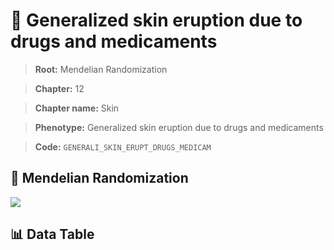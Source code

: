 # 🧪 Generalized skin eruption due to drugs and medicaments

> **Root:** Mendelian Randomization

> **Chapter:** 12  

> **Chapter name:** Skin

> **Phenotype:** Generalized skin eruption due to drugs and medicaments  

> **Code:** `GENERALI_SKIN_ERUPT_DRUGS_MEDICAM`

## 🧬 Mendelian Randomization  

<img src="/MR/Figures/Forward/GENERALI_SKIN_ERUPT_DRUGS_MEDICAM.png"/>

## 📊 Data Table

<CsvTableMRF src="/MR_Data/Forward/GENERALI_SKIN_ERUPT_DRUGS_MEDICAM.csv"/>
